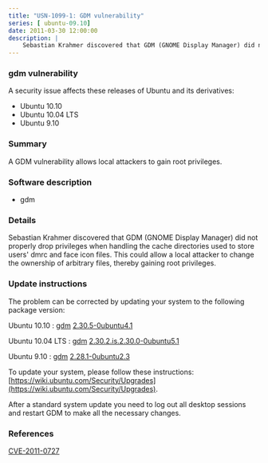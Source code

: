 ```yaml
---
title: "USN-1099-1: GDM vulnerability"
series: [ ubuntu-09.10]
date: 2011-03-30 12:00:00
description: |
    Sebastian Krahmer discovered that GDM (GNOME Display Manager) did not properly drop privileges when handling the cache directories used to store users&#39; dmrc and face icon files. This could allow a local attacker to change the ownership of arbitrary files, thereby gaining root privileges. 
--- 
```

 
### gdm vulnerability

A security issue affects these releases of Ubuntu and its derivatives:

* Ubuntu 10.10
* Ubuntu 10.04 LTS
* Ubuntu 9.10

### Summary

A GDM vulnerability allows local attackers to gain root privileges. 

### Software description

* gdm 

### Details

Sebastian Krahmer discovered that GDM (GNOME Display Manager) did not properly drop privileges when handling the cache directories used to store users&#39; dmrc and face icon files. This could allow a local attacker to change the ownership of arbitrary files, thereby gaining root privileges. 

### Update instructions

The problem can be corrected by updating your system to the following package version:

Ubuntu 10.10
 : [gdm](https://launchpad.net/ubuntu/+source/gdm) <span> [2.30.5-0ubuntu4.1](https://launchpad.net/ubuntu/+source/gdm/2.30.5-0ubuntu4.1) </span> 

Ubuntu 10.04 LTS
 : [gdm](https://launchpad.net/ubuntu/+source/gdm) <span> [2.30.2.is.2.30.0-0ubuntu5.1](https://launchpad.net/ubuntu/+source/gdm/2.30.2.is.2.30.0-0ubuntu5.1) </span> 

Ubuntu 9.10
 : [gdm](https://launchpad.net/ubuntu/+source/gdm) <span> [2.28.1-0ubuntu2.3](https://launchpad.net/ubuntu/+source/gdm/2.28.1-0ubuntu2.3) </span> 

To update your system, please follow these instructions: [https://wiki.ubuntu.com/Security/Upgrades](https://wiki.ubuntu.com/Security/Upgrades).

After a standard system update you need to log out all desktop sessions and restart GDM to make all the necessary changes. 

### References

 [CVE-2011-0727](http://people.ubuntu.com/~ubuntu-security/cve/CVE-2011-0727)
 

